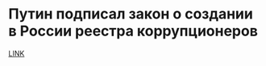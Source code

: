 # Путин подписал закон о создании в России реестра коррупционеров



[LINK](https://varlamov.ru/2448352.html)